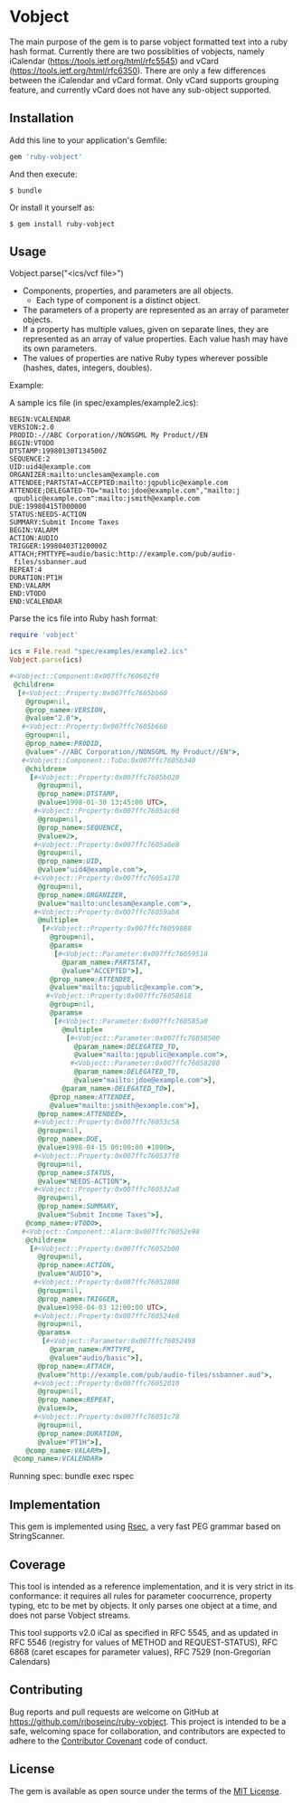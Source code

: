 # Vobject

The main purpose of the gem is to parse vobject formatted text into a ruby
hash format. Currently there are two possiblities of vobjects, namely
iCalendar (https://tools.ietf.org/html/rfc5545) and vCard
(https://tools.ietf.org/html/rfc6350). There are only a few differences
between the iCalendar and vCard format. Only vCard supports grouping
feature, and currently vCard does not have any sub-object supported.

## Installation

Add this line to your application's Gemfile:

```ruby
gem 'ruby-vobject'
```

And then execute:

    $ bundle

Or install it yourself as:

    $ gem install ruby-vobject

## Usage

Vobject.parse("<ics/vcf file>")

* Components, properties, and parameters are all objects.
  * Each type of component is a distinct object.
* The parameters of a property are represented as an array of parameter objects.
* If a property has multiple values, given on separate lines, they are represented
as an array of value properties. Each value hash may have its own parameters.
* The values of properties are native Ruby types wherever possible
(hashes, dates, integers, doubles).

Example:

A sample ics file (in spec/examples/example2.ics):

```
BEGIN:VCALENDAR
VERSION:2.0
PRODID:-//ABC Corporation//NONSGML My Product//EN
BEGIN:VTODO
DTSTAMP:19980130T134500Z
SEQUENCE:2
UID:uid4@example.com
ORGANIZER:mailto:unclesam@example.com
ATTENDEE;PARTSTAT=ACCEPTED:mailto:jqpublic@example.com
ATTENDEE;DELEGATED-TO="mailto:jdoe@example.com","mailto:j
 qpublic@example.com":mailto:jsmith@example.com
DUE:19980415T000000
STATUS:NEEDS-ACTION
SUMMARY:Submit Income Taxes
BEGIN:VALARM
ACTION:AUDIO
TRIGGER:19980403T120000Z
ATTACH;FMTTYPE=audio/basic:http://example.com/pub/audio-
 files/ssbanner.aud
REPEAT:4
DURATION:PT1H
END:VALARM
END:VTODO
END:VCALENDAR
```

Parse the ics file into Ruby hash format:

```ruby
require 'vobject'

ics = File.read "spec/examples/example2.ics"
Vobject.parse(ics)

#<Vobject::Component:0x007ffc760602f0
 @children=
  [#<Vobject::Property:0x007ffc7605bb60
    @group=nil,
    @prop_name=:VERSION,
    @value="2.0">,
   #<Vobject::Property:0x007ffc7605b660
    @group=nil,
    @prop_name=:PRODID,
    @value="-//ABC Corporation//NONSGML My Product//EN">,
   #<Vobject::Component::ToDo:0x007ffc7605b340
    @children=
     [#<Vobject::Property:0x007ffc7605b020
       @group=nil,
       @prop_name=:DTSTAMP,
       @value=1998-01-30 13:45:00 UTC>,
      #<Vobject::Property:0x007ffc7605ac60
       @group=nil,
       @prop_name=:SEQUENCE,
       @value=2>,
      #<Vobject::Property:0x007ffc7605a6e8
       @group=nil,
       @prop_name=:UID,
       @value="uid4@example.com">,
      #<Vobject::Property:0x007ffc7605a170
       @group=nil,
       @prop_name=:ORGANIZER,
       @value="mailto:unclesam@example.com">,
      #<Vobject::Property:0x007ffc76059ab8
       @multiple=
        [#<Vobject::Property:0x007ffc76059888
          @group=nil,
          @params=
           [#<Vobject::Parameter:0x007ffc76059518
             @param_name=:PARTSTAT,
             @value="ACCEPTED">],
          @prop_name=:ATTENDEE,
          @value="mailto:jqpublic@example.com">,
         #<Vobject::Property:0x007ffc76058618
          @group=nil,
          @params=
           [#<Vobject::Parameter:0x007ffc760585a0
             @multiple=
              [#<Vobject::Parameter:0x007ffc76058500
                @param_name=:DELEGATED_TO,
                @value="mailto:jqpublic@example.com">,
               #<Vobject::Parameter:0x007ffc76058280
                @param_name=:DELEGATED_TO,
                @value="mailto:jdoe@example.com">],
             @param_name=:DELEGATED_TO>],
          @prop_name=:ATTENDEE,
          @value="mailto:jsmith@example.com">],
       @prop_name=:ATTENDEE>,
      #<Vobject::Property:0x007ffc76053c58
       @group=nil,
       @prop_name=:DUE,
       @value=1998-04-15 00:00:00 +1000>,
      #<Vobject::Property:0x007ffc760537f8
       @group=nil,
       @prop_name=:STATUS,
       @value="NEEDS-ACTION">,
      #<Vobject::Property:0x007ffc760532a8
       @group=nil,
       @prop_name=:SUMMARY,
       @value="Submit Income Taxes">],
    @comp_name=:VTODO>,
   #<Vobject::Component::Alarm:0x007ffc76052e98
    @children=
     [#<Vobject::Property:0x007ffc76052b00
       @group=nil,
       @prop_name=:ACTION,
       @value="AUDIO">,
      #<Vobject::Property:0x007ffc76052808
       @group=nil,
       @prop_name=:TRIGGER,
       @value=1998-04-03 12:00:00 UTC>,
      #<Vobject::Property:0x007ffc760524e8
       @group=nil,
       @params=
        [#<Vobject::Parameter:0x007ffc76052498
          @param_name=:FMTTYPE,
          @value="audio/basic">],
       @prop_name=:ATTACH,
       @value="http://example.com/pub/audio-files/ssbanner.aud">,
      #<Vobject::Property:0x007ffc76052010
       @group=nil,
       @prop_name=:REPEAT,
       @value=4>,
      #<Vobject::Property:0x007ffc76051c78
       @group=nil,
       @prop_name=:DURATION,
       @value="PT1H">],
    @comp_name=:VALARM>],
 @comp_name=:VCALENDAR>
```

Running spec:
bundle exec rspec

## Implementation

This gem is implemented using [Rsec](https://github.com/luikore/rsec), a very fast PEG grammar based on StringScanner.

## Coverage

This tool is intended as a reference implementation, and it is very strict in its conformance: it requires all rules for parameter coocurrence, property typing, etc to be met by objects. It only parses one object at a time, and does not parse Vobject streams.

This tool supports v2.0 iCal as specified in RFC 5545, and as updated in RFC 5546 (registry for values of METHOD and REQUEST-STATUS),
RFC 6868 (caret escapes for parameter values), RFC 7529 (non-Gregorian Calendars)

## Contributing

Bug reports and pull requests are welcome on GitHub at https://github.com/riboseinc/ruby-vobject. This project is intended to be a safe, welcoming space for collaboration, and contributors are expected to adhere to the [Contributor Covenant](http://contributor-covenant.org) code of conduct.


## License

The gem is available as open source under the terms of the [MIT License](http://opensource.org/licenses/MIT).

